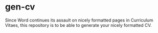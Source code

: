 # gen-cv
Since Word continues its assault on nicely formatted pages in Curriculum Vitaes, this repository is to be able to generate your nicely formatted CV.
